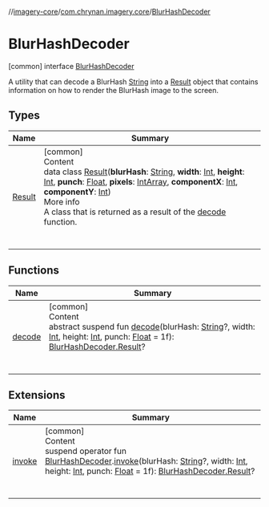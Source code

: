 //[imagery-core](../../../index.md)/[com.chrynan.imagery.core](../index.md)/[BlurHashDecoder](index.md)



# BlurHashDecoder  
 [common] interface [BlurHashDecoder](index.md)

A utility that can decode a BlurHash [String](https://kotlinlang.org/api/latest/jvm/stdlib/kotlin/-string/index.html) into a [Result](-result/index.md) object that contains information on how to render the BlurHash image to the screen.

   


## Types  
  
|  Name |  Summary | 
|---|---|
| <a name="com.chrynan.imagery.core/BlurHashDecoder.Result///PointingToDeclaration/"></a>[Result](-result/index.md)| <a name="com.chrynan.imagery.core/BlurHashDecoder.Result///PointingToDeclaration/"></a>[common]  <br>Content  <br>data class [Result](-result/index.md)(**blurHash**: [String](https://kotlinlang.org/api/latest/jvm/stdlib/kotlin/-string/index.html), **width**: [Int](https://kotlinlang.org/api/latest/jvm/stdlib/kotlin/-int/index.html), **height**: [Int](https://kotlinlang.org/api/latest/jvm/stdlib/kotlin/-int/index.html), **punch**: [Float](https://kotlinlang.org/api/latest/jvm/stdlib/kotlin/-float/index.html), **pixels**: [IntArray](https://kotlinlang.org/api/latest/jvm/stdlib/kotlin/-int-array/index.html), **componentX**: [Int](https://kotlinlang.org/api/latest/jvm/stdlib/kotlin/-int/index.html), **componentY**: [Int](https://kotlinlang.org/api/latest/jvm/stdlib/kotlin/-int/index.html))  <br>More info  <br>A class that is returned as a result of the [decode](decode.md) function.  <br><br><br>|


## Functions  
  
|  Name |  Summary | 
|---|---|
| <a name="com.chrynan.imagery.core/BlurHashDecoder/decode/#kotlin.String?#kotlin.Int#kotlin.Int#kotlin.Float/PointingToDeclaration/"></a>[decode](decode.md)| <a name="com.chrynan.imagery.core/BlurHashDecoder/decode/#kotlin.String?#kotlin.Int#kotlin.Int#kotlin.Float/PointingToDeclaration/"></a>[common]  <br>Content  <br>abstract suspend fun [decode](decode.md)(blurHash: [String](https://kotlinlang.org/api/latest/jvm/stdlib/kotlin/-string/index.html)?, width: [Int](https://kotlinlang.org/api/latest/jvm/stdlib/kotlin/-int/index.html), height: [Int](https://kotlinlang.org/api/latest/jvm/stdlib/kotlin/-int/index.html), punch: [Float](https://kotlinlang.org/api/latest/jvm/stdlib/kotlin/-float/index.html) = 1f): [BlurHashDecoder.Result](-result/index.md)?  <br><br><br>|


## Extensions  
  
|  Name |  Summary | 
|---|---|
| <a name="com.chrynan.imagery.core//invoke/com.chrynan.imagery.core.BlurHashDecoder#kotlin.String?#kotlin.Int#kotlin.Int#kotlin.Float/PointingToDeclaration/"></a>[invoke](../invoke.md)| <a name="com.chrynan.imagery.core//invoke/com.chrynan.imagery.core.BlurHashDecoder#kotlin.String?#kotlin.Int#kotlin.Int#kotlin.Float/PointingToDeclaration/"></a>[common]  <br>Content  <br>suspend operator fun [BlurHashDecoder](index.md).[invoke](../invoke.md)(blurHash: [String](https://kotlinlang.org/api/latest/jvm/stdlib/kotlin/-string/index.html)?, width: [Int](https://kotlinlang.org/api/latest/jvm/stdlib/kotlin/-int/index.html), height: [Int](https://kotlinlang.org/api/latest/jvm/stdlib/kotlin/-int/index.html), punch: [Float](https://kotlinlang.org/api/latest/jvm/stdlib/kotlin/-float/index.html) = 1f): [BlurHashDecoder.Result](-result/index.md)?  <br><br><br>|

